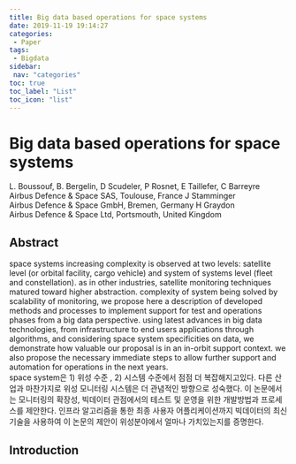 ```yaml
---
title: Big data based operations for space systems
date: 2019-11-19 19:14:27
categories: 
 - Paper
tags: 
 - Bigdata
sidebar:
 nav: "categories"
toc: true
toc_label: "List"
toc_icon: "list"
---
```


# Big data based operations for space systems
L. Boussouf, B. Bergelin, D Scudeler, P Rosnet, E Taillefer, C Barreyre   
Airbus Defence & Space SAS, Toulouse, France J Stamminger  
Airbus Defence & Space GmbH, Bremen, Germany H Graydon  
Airbus Defence & Space Ltd, Portsmouth, United Kingdom  

## Abstract 
space systems increasing complexity is observed at two levels: satellite level (or orbital facility, cargo vehicle) and system of systems level (fleet and constellation). as in other industries, satellite monitoring techniques matured toward higher abstraction. complexity of system being solved by scalability of monitoring, we propose here a description of developed methods and processes to implement support for test and operations phases from a big data perspective. using latest advances in big data technologies, from infrastructure to end users applications through algorithms, and considering space system specificities on data, we demonstrate how valuable our proposal is in an in-orbit support context. we also propose the necessary immediate steps to allow further support and automation for operations in the next years.  
space system은 1) 위성 수준 , 2) 시스템 수준에서 점점 더 복잡해지고있다. 다른 산업과 마찬가지로 위성 모니터링 시스템은 더 관념적인 방향으로 성숙했다. 이 논문에서는 모니터링의 확장성, 빅데이터 관점에서의 테스트 및 운영을 위한 개발방법과 프로세스를 제안한다. 인프라 알고리즘을 통한 최종 사용자 어플리케이션까지 빅데이터의 최신 기술을 사용하여 이 논문의 제안이 위성분야에서 얼마나 가치있는지를 증명한다. 

## Introduction
